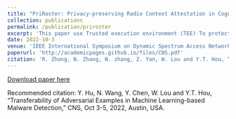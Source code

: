 ```yaml
---
title: "PriRoster: Privacy-preserving Radio Context Attestation in Cognitive Radio Networks"
collection: publications
permalink: /publication/priroster
excerpt: 'This paper use Trusted execution environment (TEE) To protect a device's configuration information. PriRoster hides sensitive device and/or radio configuration information from untrusted intermediate verifiers in a public network and enables a range of new applications such as efficient network-wide radio context attestation. To improve system scalability and eliminate information side channel leakage, we develop trust transfer protocol and incorporate obliviousness primitive into the attestation program. We build a prototype of the proposed PriRoster system using Raspberry Pi, USRP, Intel NUC, and AWS cloud. '
date: 2022-10-3
venue: 'IEEE International Symposium on Dynamic Spectrum Access Networks (DySPAN)'
paperurl: 'http://academicpages.github.io/files/CNS.pdf'
citation: 'R. Zhang, N. Zhang, N. zhang, Z. Yan, W. Lou and Y.T. Hou, “PriRoster: Privacy-preserving Radio Context Attestation in Cognitive Radio Networks,” DySPAN, Nov 11-14, 2019, Newark, USA.'
---
```


 
[Download paper here](http://academicpages.github.io/files/CNS.pdf)

Recommended citation: Y. Hu, N. Wang, Y. Chen, W. Lou and Y.T. Hou, “Transferability of Adversarial Examples in Machine Learning-based Malware Detection,” CNS, Oct 3-5, 2022, Austin, USA.
